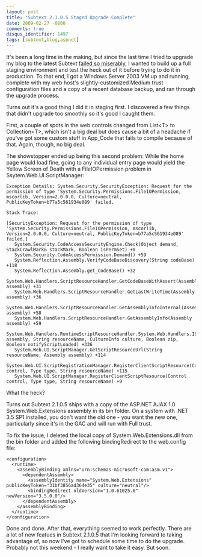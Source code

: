 ```yaml
---
layout: post
title: "Subtext 2.1.0.5 Staged Upgrade Complete"
date: 2009-02-27 -0800
comments: true
disqus_identifier: 1497
tags: [subtext,blog,aspnet]
---
```

It's been a long time in the making, but since the last time I tried to
upgrade my blog to the latest Subtext [failed so
miserably](/archive/2008/08/16/failed-to-upgrade-to-subtext-2.0.aspx), I
wanted to build up a full staging environment and test the heck out of
it before trying to do it in production. To that end, I got a Windows
Server 2003 VM up and running, complete with my web host's
slightly-customized Medium trust configuration files and a copy of a
recent database backup, and ran through the upgrade process.

Turns out it's a good thing I did it in staging first. I discovered a
few things that didn't upgrade too smoothly so it's good I caught them.

First, a couple of spots in the web controls changed from List\<T\> to
Collection\<T\>, which isn't a big deal but does cause a bit of a
headache if you've got some custom stuff in App\_Code that fails to
compile because of that. Again, though, no big deal.

The showstopper ended up being this second problem: While the home page
would load fine, going to any individual entry page would yield the
Yellow Screen of Death with a FileIOPermission problem in
Ssytem.Web.UI.ScriptManager:

    Exception Details: System.Security.SecurityException: Request for the permission of type 'System.Security.Permissions.FileIOPermission, mscorlib, Version=2.0.0.0, Culture=neutral, PublicKeyToken=b77a5c561934e089' failed.

    Stack Trace:

    [SecurityException: Request for the permission of type 'System.Security.Permissions.FileIOPermission, mscorlib, Version=2.0.0.0, Culture=neutral, PublicKeyToken=b77a5c561934e089' failed.]
       System.Security.CodeAccessSecurityEngine.Check(Object demand, StackCrawlMark& stackMark, Boolean isPermSet) +0
       System.Security.CodeAccessPermission.Demand() +59
       System.Reflection.Assembly.VerifyCodeBaseDiscovery(String codeBase) +118
       System.Reflection.Assembly.get_CodeBase() +32
       System.Web.Handlers.ScriptResourceHandler.GetCodeBaseWithAssert(Assembly assembly) +31
       System.Web.Handlers.ScriptResourceHandler.GetLastWriteTime(Assembly assembly) +36
       System.Web.Handlers.ScriptResourceHandler.GetAssemblyInfoInternal(Assembly assembly) +58
       System.Web.Handlers.ScriptResourceHandler.GetAssemblyInfo(Assembly assembly) +59
       System.Web.Handlers.RuntimeScriptResourceHandler.System.Web.Handlers.IScriptResourceHandler.GetScriptResourceUrl(Assembly assembly, String resourceName, CultureInfo culture, Boolean zip, Boolean notifyScriptLoaded) +336
       System.Web.UI.ScriptManager.GetScriptResourceUrl(String resourceName, Assembly assembly) +114
       System.Web.UI.ScriptRegistrationManager.RegisterClientScriptResource(Control control, Type type, String resourceName) +115
       System.Web.UI.ScriptManager.RegisterClientScriptResource(Control control, Type type, String resourceName) +9

What the heck?

Turns out Subtext 2.1.0.5 ships with a copy of the ASP.NET AJAX 1.0
System.Web.Extensions assembly in its bin folder. On a system with .NET
3.5 SP1 installed, you don't want the old one - you want the new one,
particularly since it's in the GAC and will run with Full trust.

To fix the issue, I deleted the local copy of System.Web.Extensions.dll
from the bin folder and added the following bindingRedirect to the
web.config file:

    <configuration>
      <runtime>
        <assemblyBinding xmlns="urn:schemas-microsoft-com:asm.v1">
          <dependentAssembly>
            <assemblyIdentity name="System.Web.Extensions" publicKeyToken="31bf3856ad364e35" culture="neutral"/>
            <bindingRedirect oldVersion="1.0.61025.0" newVersion="3.5.0.0"/>
          </dependentAssembly>
        </assemblyBinding>
      </runtime>
    </configuration>

Done and done. After that, everything seemed to work perfectly. There
are a lot of new featues in Subtext 2.1.0.5 that I'm looking forward to
taking advantage of, so now I've got to schedule some time to do the
upgrade. Probably not this weekend - I really want to take it easy. But
soon.


